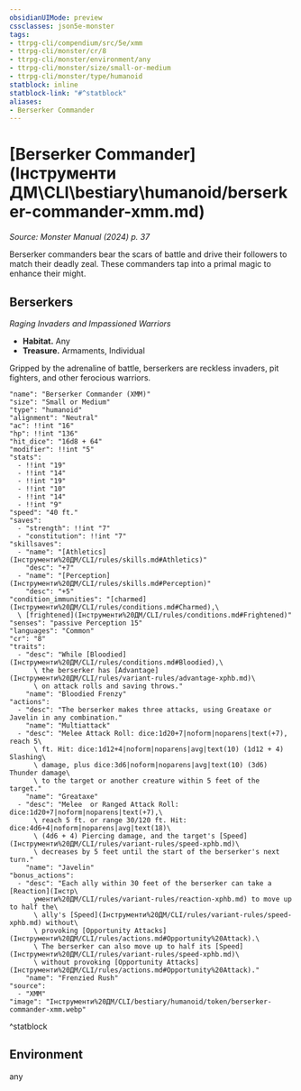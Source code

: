 ```yaml
---
obsidianUIMode: preview
cssclasses: json5e-monster
tags:
- ttrpg-cli/compendium/src/5e/xmm
- ttrpg-cli/monster/cr/8
- ttrpg-cli/monster/environment/any
- ttrpg-cli/monster/size/small-or-medium
- ttrpg-cli/monster/type/humanoid
statblock: inline
statblock-link: "#^statblock"
aliases:
- Berserker Commander
---
```

# [Berserker Commander](Інструменти ДМ\CLI\bestiary\humanoid/berserker-commander-xmm.md)
*Source: Monster Manual (2024) p. 37*  

Berserker commanders bear the scars of battle and drive their followers to match their deadly zeal. These commanders tap into a primal magic to enhance their might.

## Berserkers

*Raging Invaders and Impassioned Warriors*

- **Habitat.** Any  
- **Treasure.** Armaments, Individual  

Gripped by the adrenaline of battle, berserkers are reckless invaders, pit fighters, and other ferocious warriors.

```statblock
"name": "Berserker Commander (XMM)"
"size": "Small or Medium"
"type": "humanoid"
"alignment": "Neutral"
"ac": !!int "16"
"hp": !!int "136"
"hit_dice": "16d8 + 64"
"modifier": !!int "5"
"stats":
  - !!int "19"
  - !!int "14"
  - !!int "19"
  - !!int "10"
  - !!int "14"
  - !!int "9"
"speed": "40 ft."
"saves":
  - "strength": !!int "7"
  - "constitution": !!int "7"
"skillsaves":
  - "name": "[Athletics](Інструменти%20ДМ/CLI/rules/skills.md#Athletics)"
    "desc": "+7"
  - "name": "[Perception](Інструменти%20ДМ/CLI/rules/skills.md#Perception)"
    "desc": "+5"
"condition_immunities": "[charmed](Інструменти%20ДМ/CLI/rules/conditions.md#Charmed),\
  \ [frightened](Інструменти%20ДМ/CLI/rules/conditions.md#Frightened)"
"senses": "passive Perception 15"
"languages": "Common"
"cr": "8"
"traits":
  - "desc": "While [Bloodied](Інструменти%20ДМ/CLI/rules/conditions.md#Bloodied),\
      \ the berserker has [Advantage](Інструменти%20ДМ/CLI/rules/variant-rules/advantage-xphb.md)\
      \ on attack rolls and saving throws."
    "name": "Bloodied Frenzy"
"actions":
  - "desc": "The berserker makes three attacks, using Greataxe or Javelin in any combination."
    "name": "Multiattack"
  - "desc": "Melee Attack Roll: dice:1d20+7|noform|noparens|text(+7), reach 5\
      \ ft. Hit: dice:1d12+4|noform|noparens|avg|text(10) (1d12 + 4) Slashing\
      \ damage, plus dice:3d6|noform|noparens|avg|text(10) (3d6) Thunder damage\
      \ to the target or another creature within 5 feet of the target."
    "name": "Greataxe"
  - "desc": "Melee  or Ranged Attack Roll: dice:1d20+7|noform|noparens|text(+7),\
      \ reach 5 ft. or range 30/120 ft. Hit: dice:4d6+4|noform|noparens|avg|text(18)\
      \ (4d6 + 4) Piercing damage, and the target's [Speed](Інструменти%20ДМ/CLI/rules/variant-rules/speed-xphb.md)\
      \ decreases by 5 feet until the start of the berserker's next turn."
    "name": "Javelin"
"bonus_actions":
  - "desc": "Each ally within 30 feet of the berserker can take a [Reaction](Інстр\
      ументи%20ДМ/CLI/rules/variant-rules/reaction-xphb.md) to move up to half the\
      \ ally's [Speed](Інструменти%20ДМ/CLI/rules/variant-rules/speed-xphb.md) without\
      \ provoking [Opportunity Attacks](Інструменти%20ДМ/CLI/rules/actions.md#Opportunity%20Attack).\
      \ The berserker can also move up to half its [Speed](Інструменти%20ДМ/CLI/rules/variant-rules/speed-xphb.md)\
      \ without provoking [Opportunity Attacks](Інструменти%20ДМ/CLI/rules/actions.md#Opportunity%20Attack)."
    "name": "Frenzied Rush"
"source":
  - "XMM"
"image": "Інструменти%20ДМ/CLI/bestiary/humanoid/token/berserker-commander-xmm.webp"
```
^statblock

## Environment

any